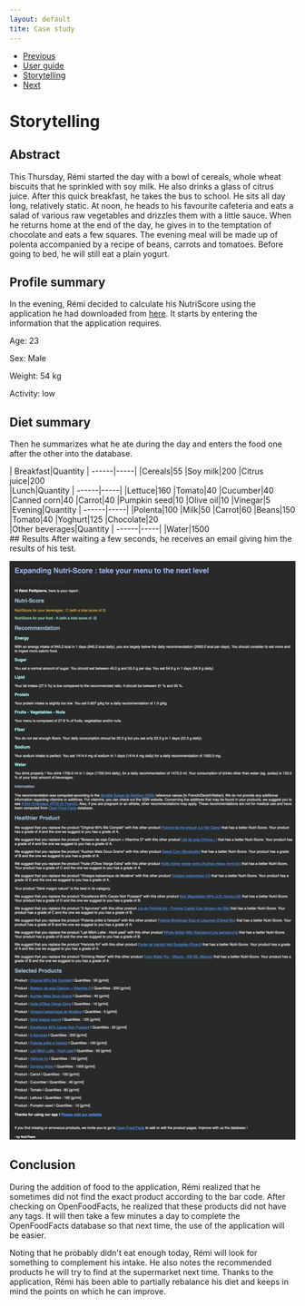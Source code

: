 ```yaml
---
layout: default
tite: Case study
---
```

<nav aria-label="Page navigation example">
  <ul class="pagination justify-content-end">
    <li class="page-item">
      <a class="page-link" href="./app.html">Previous</a>
    </li>
    <li class="page-item"><a class="page-link" href="./app.html">User guide</a></li>
    <li class="page-item"><a class="page-link" href="#">Storytelling</a></li>
    <li class="page-item disabled">
      <a class="page-link" href="#" tabindex="-1">Next</a>
    </li>
  </ul>
</nav>

# Storytelling

## Abstract

This Thursday, Rémi started the day with a bowl of cereals, whole wheat biscuits that he sprinkled with soy milk. He also drinks a glass of citrus juice. After this quick breakfast, he takes the bus to school. He sits all day long, relatively static. At noon, he heads to his favourite cafeteria and eats a salad of various raw vegetables and drizzles them with a little sauce. When he returns home at the end of the day, he gives in to the temptation of chocolate and eats a few squares. The evening meal will be made up of polenta accompanied by a recipe of beans, carrots and tomatoes. Before going to bed, he will still eat a plain yogurt.

## Profile summary
In the evening, Rémi decided to calculate his NutriScore using the application he had downloaded from <a href="./app.html#download" >here</a>. It starts by entering the information that the application requires.

Age: 23

Sex: Male

Weight: 54 kg

Activity: low

## Diet summary
Then he summarizes what he ate during the day and enters the food one after the other into the database.
<div class="container">
  <div class="row">
    <div class="col">
      | Breakfast|Quantity
      | ------|-----|
      |Cereals|55
      |Soy milk|200
      |Citrus juice|200
    </div>
    <div class="col">
      |Lunch|Quantity
      | ------|-----|
      |Lettuce|160
      |Tomato|40
      |Cucumber|40
      |Canned corn|40
      |Carrot|40
      |Pumpkin seed|10
      |Olive oil|10
      |Vinegar|5
    </div>
  </div>
  <div div class="row">
    <div class="col">
      |Evening|Quantity
      | ------|-----|
      |Polenta|100
      |Milk|50
      |Carrot|60
      |Beans|150
      |Tomato|40
      |Yoghurt|125
      |Chocolate|20
    </div>
    <div class="col">
      |Other beverages|Quantity
      | ------|-----|
      |Water|1500
    </div>
  </div>
</div>
## Results
After waiting a few seconds, he receives an email giving him the results of his test.

![png](./image/storytelling_mail.png)

## Conclusion
During the addition of food to the application, Rémi realized that he sometimes did not find the exact product according to the bar code. After checking on OpenFoodFacts, he realized that these products did not have any tags. It will then take a few minutes a day to complete the OpenFoodFacts database so that next time, the use of the application will be easier.

Noting that he probably didn't eat enough today, Rémi will look for something to complement his intake. He also notes the recommended products he will try to find at the supermarket next time. Thanks to the application, Rémi has been able to partially rebalance his diet and keeps in mind the points on which he can improve.

